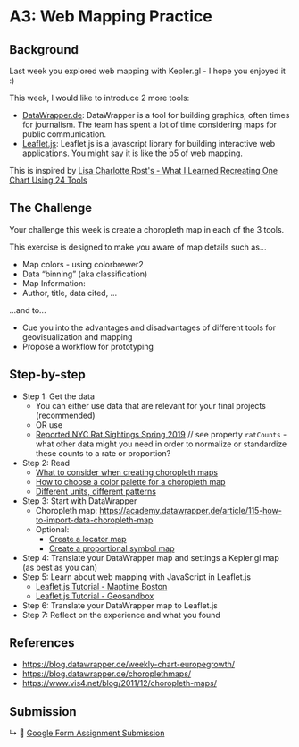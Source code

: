 # A3: Web Mapping Practice

## Background 
Last week you explored web mapping with Kepler.gl - I hope you enjoyed it :)

This week, I would like to introduce 2 more tools:
* [DataWrapper.de](https://www.datawrapper.de/): DataWrapper is a tool for building graphics, often times for journalism. The team has spent a lot of time considering maps for public communication.
* [Leaflet.js](https://leafletjs.com/): Leaflet.js is a javascript library for building interactive web applications. You might say it is like the p5 of web mapping. 

This is inspired by [Lisa Charlotte Rost's - What I Learned Recreating One Chart Using 24 Tools](https://source.opennews.org/articles/what-i-learned-recreating-one-chart-using-24-tools/)

## The Challenge

Your challenge this week is create a choropleth map in each of the 3 tools. 

This exercise is designed to make you aware of map details such as...
* Map colors - using colorbrewer2
* Data “binning” (aka classification) 
* Map Information:
* Author, title, data cited, … 

...and to...
* Cue you into the advantages and disadvantages of different tools for geovisualization and mapping
* Propose a workflow for prototyping

## Step-by-step

* Step 1: Get the data
  * You can either use data that are relevant for your final projects (recommended)
  * OR use
  * [Reported NYC Rat Sightings Spring 2019](https://gist.githubusercontent.com/joeyklee/c301b832ed6ae0d5ccf5e5aa803894bb/raw/13c7c34d3b9f1aa9e3dd29269e77e1eaf11c9655/nyc__rat-counts-by-neighborhood__201903-201905.geojson) // see property `ratCounts` - what other data might you need in order to normalize or standardize these counts to a rate or proportion?
* Step 2: Read 
  * [What to consider when creating choropleth maps](https://blog.datawrapper.de/choroplethmaps/)
  * [How to choose a color palette for a choropleth map](https://blog.datawrapper.de/how-to-choose-a-color-palette-for-choropleth-maps/)
  * [Different units, different patterns](https://blog.datawrapper.de/weekly-chart-europegrowth/)
* Step 3: Start with DataWrapper
  * Choropleth map: https://academy.datawrapper.de/article/115-how-to-import-data-choropleth-map
  * Optional: 
    * [Create a locator map](https://academy.datawrapper.de/article/161-how-to-create-a-locator-map)
    * [Create a proportional symbol map](https://academy.datawrapper.de/article/114-how-to-create-a-symbol-map-in-datawrapper)
* Step 4: Translate your DataWrapper map and settings a Kepler.gl map (as best as you can)
* Step 5: Learn about web mapping with JavaScript in Leaflet.js
  * [Leaflet.js Tutorial - Maptime Boston](https://maptimeboston.github.io/leaflet-intro/)
  * [Leaflet.js Tutorial - Geosandbox](https://joeyklee.github.io/geosandbox/)
* Step 6: Translate your DataWrapper map to Leaflet.js
* Step 7: Reflect on the experience and what you found


## References
* https://blog.datawrapper.de/weekly-chart-europegrowth/
* https://blog.datawrapper.de/choroplethmaps/
* https://www.vis4.net/blog/2011/12/choropleth-maps/ 


## Submission

↳ 💌 [Google Form Assignment Submission](https://forms.gle/1tAfHZXEejZDubHg9)


